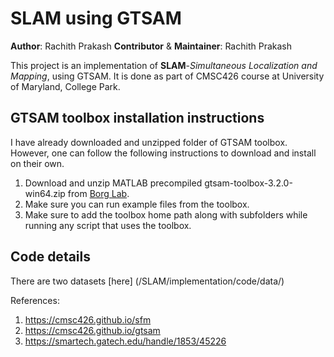 # SLAM using GTSAM

**Author**: Rachith Prakash
__Contributor__ & __Maintainer__: Rachith Prakash

This project is an implementation of **SLAM**-*Simultaneous Localization and Mapping*, using GTSAM. It is done as part of CMSC426 course at University of Maryland, College Park.

## GTSAM toolbox installation instructions

I have already downloaded and unzipped folder of GTSAM toolbox. However, one can follow the following instructions to download and install on their own.

1. Download and unzip MATLAB precompiled gtsam-toolbox-3.2.0-win64.zip from [Borg Lab](https://borg.cc.gatech.edu/download.html).
2. Make sure you can run example files from the toolbox.
3. Make sure to add the toolbox home path along with subfolders while running any script that uses the toolbox.

## Code details

There are two datasets [here] (/SLAM/implementation/code/data/)

References: 
1. https://cmsc426.github.io/sfm
2. https://cmsc426.github.io/gtsam
3. https://smartech.gatech.edu/handle/1853/45226
